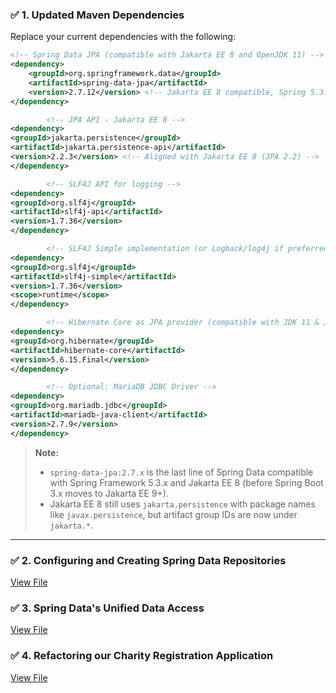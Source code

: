 ### ✅ **1. Updated Maven Dependencies**

Replace your current dependencies with the following:

```xml
<!-- Spring Data JPA (compatible with Jakarta EE 8 and OpenJDK 11) -->
<dependency>
    <groupId>org.springframework.data</groupId>
    <artifactId>spring-data-jpa</artifactId>
    <version>2.7.12</version> <!-- Jakarta EE 8 compatible, Spring 5.3.x aligned -->
</dependency>

        <!-- JPA API - Jakarta EE 8 -->
<dependency>
<groupId>jakarta.persistence</groupId>
<artifactId>jakarta.persistence-api</artifactId>
<version>2.2.3</version> <!-- Aligned with Jakarta EE 8 (JPA 2.2) -->
</dependency>

        <!-- SLF4J API for logging -->
<dependency>
<groupId>org.slf4j</groupId>
<artifactId>slf4j-api</artifactId>
<version>1.7.36</version>
</dependency>

        <!-- SLF4J Simple implementation (or Logback/log4j if preferred) -->
<dependency>
<groupId>org.slf4j</groupId>
<artifactId>slf4j-simple</artifactId>
<version>1.7.36</version>
<scope>runtime</scope>
</dependency>

        <!-- Hibernate Core as JPA provider (compatible with JDK 11 & Jakarta EE 8) -->
<dependency>
<groupId>org.hibernate</groupId>
<artifactId>hibernate-core</artifactId>
<version>5.6.15.Final</version>
</dependency>

        <!-- Optional: MariaDB JDBC Driver -->
<dependency>
<groupId>org.mariadb.jdbc</groupId>
<artifactId>mariadb-java-client</artifactId>
<version>2.7.9</version>
</dependency>
```

> **Note:**
> - `spring-data-jpa:2.7.x` is the last line of Spring Data compatible with Spring Framework 5.3.x and Jakarta EE 8 (before Spring Boot 3.x moves to Jakarta EE 9+).
> - Jakarta EE 8 still uses `jakarta.persistence` with package names like `javax.persistence`, but artifact group IDs are now under `jakarta.*`.

---

### ✅ **2. Configuring and Creating Spring Data Repositories**
[View File](jee8jpaspringdata.md)

### ✅ **3. Spring Data's Unified Data Access**
[View File](jee8boilerjdbc.md)

### ✅ **4. Refactoring our Charity Registration Application**
[View File](jee8SpringDataCharity.md)

